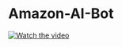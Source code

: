 # Amazon-AI-Bot

[![Watch the video](https://img.youtube.com/vi/_Puc6pE6d9c/hqdefault.jpg)](https://www.youtube.com/watch?v=_Puc6pE6d9c)
